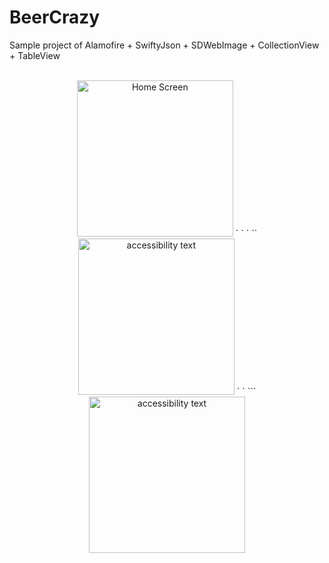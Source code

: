 # BeerCrazy
Sample project of Alamofire + SwiftyJson + SDWebImage + CollectionView + TableView
<br><br>


<p align="center">
  <img src="https://user-images.githubusercontent.com/34645743/48631451-f1052500-e9ec-11e8-9ac8-40c9f9994a94.png" width="250" title="Home Screen">
   `     `      `   ``  
  <img src="https://user-images.githubusercontent.com/34645743/48631453-f1052500-e9ec-11e8-969d-0617153cea92.png" width="250" alt="accessibility text">
 `      `      ```
 <img src="https://user-images.githubusercontent.com/34645743/48631454-f19dbb80-e9ec-11e8-9da5-1885f79a3f4e.png" width="250" alt="accessibility text">
</p>
